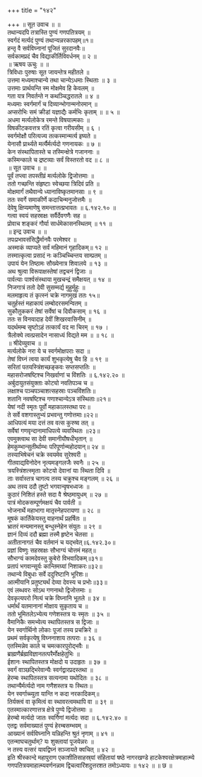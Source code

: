 +++
title = "१४२"

+++
॥ सूत उवाच ॥ ॥  
तथान्यदपि तत्रास्ति पुण्यं गणपतित्रयम् ॥  
स्वर्गदं मर्त्यदं पुण्यं तथान्यन्नरकापहम्॥१॥  
हन्तृ वै सर्वविघ्नानां पूजितं सुरदानवैः॥  
सर्वकामप्रदं चैव विद्याकीर्तिविवर्धनम् ॥ २ ॥  
॥ ऋषय ऊचुः ॥ ॥  
त्रिविधाः पुरुषाः सूत जायन्तेत्र महीतले ॥  
उत्तमा मध्यमाश्चान्ये तथा चान्येऽधमाः स्थिताः ॥ ३ ॥  
उत्तमाः प्रार्थयन्ति स्म मोक्षमेव हि केवलम् ॥  
गता यत्र निवर्तन्ते न कथञ्चिद्धरातले ॥ ४ ॥  
मध्यमाः स्वर्गमार्गं च दिव्यान्भोगान्मनोरमान् ॥  
अप्सरोभिः समं क्रीडां यज्ञाद्यैः कर्मभिः कृताम् ॥ ॥ ५ ॥  
अधमा मर्त्यलोकेत्र रमन्ते विषयात्मकाः ॥  
विषकीटकवत्तत्र रतिं कृत्वा गरीयसीम् ॥ ६ ।  
स्वर्गमोक्षौ परित्यज्य तत्कस्मान्मर्त्य इष्यते ॥  
येनासौ प्रार्थ्यते मर्त्यैर्मर्त्यदो गणनायकः ॥ ७ ॥  
केन संस्थापितास्ते च तस्मिन्क्षेत्रे गजाननाः ॥  
कस्मिन्काले च द्रष्टव्याः सर्वं विस्तरतो वद ॥ ८ ॥  
॥ सूत उवाच ॥ ॥  
पूर्वं तप्त्वा तपस्तीव्रं मर्त्यलोके द्विजोत्तमाः ॥  
ततो गच्छन्ति संहृष्टाः स्वेच्छया त्रिदिवं प्रति ॥  
मोक्षमार्गं तथैवान्ये ध्यानाविष्कृतमानसाः ॥ ९ ॥  
ततः स्वर्गे समाकीर्णे कदाचिन्मनुजोत्तमैः ॥  
देवेषु क्षिप्यमाणेषु समन्तात्तत्प्रभावतः ॥ ६.१४२.१० ॥  
गत्वा स्वयं सहस्राक्षः सर्वैर्देवगणैः सह ॥  
प्रोवाच शङ्करं गौर्या सार्धमेकासनस्थितम् ॥ ११ ॥  
॥ इन्द्र उवाच ॥ ॥  
तपःप्रभावसंसिद्धैर्मानवैः परमेश्वर ॥  
अस्माकं व्याप्यते सर्वं महिमानं गृहादिकम्॥ १२ ॥  
तस्मात्कृत्वा प्रसादं नः कञ्चिच्चिन्तय साम्प्रतम् ॥  
उपायं येन तिष्ठामः सौख्येनात्र शिवालये ॥ १३ ॥  
अथ श्रुत्वा विरूपाक्षस्तेषां तद्वचनं द्विजाः ॥  
पार्वत्याः पार्श्वसंस्थाया मुखचन्द्रं समैक्षयत् ॥ १४ ॥  
निजगात्रं ततो देवी सुसम्मर्द्य मुहुर्मुहुः ॥  
मलमाहृत्य तं कृत्स्नं चक्रे नागमुखं ततः १५॥  
चतुर्हस्तं महाकायं लम्बोदरसमन्वितम् ॥  
सुकौतुककरं तेषां सर्वेषां च दिवौकसाम् ॥ १६ ॥  
ततः स विनयादाह देवीं शिखरवासिनीम् ॥  
यदर्थमम्ब सृष्टोऽहं तत्कार्यं वद मा चिरम् ॥ १७ ।  
त्रैलोक्ये त्वत्प्रसादेन नासाध्यं विद्यते मम ॥ ॥ १८ ॥  
॥ श्रीदेव्युवाच ॥ ॥  
मर्त्यलोके नरा ये च स्वर्गमोक्षपराः सदा ॥  
तेषां विघ्नं त्वया कार्यं शुभकृत्येषु चैव हि ॥ १९ ॥  
सरितां पतयस्त्रिंशच्छङ्कवः सप्तसप्ततिः ॥  
महासरोजषष्टिश्च निखर्वाणां च विंशतिः ॥ ६.१४२.२० ॥  
अर्बुदायुतसंयुक्ताः कोट्यो नवतिपञ्च च ॥  
लक्षाश्च पञ्चपञ्चाशत्सहस्राः पञ्चविंशतिः॥  
शतानि नवषष्टिश्च गणाश्चान्येऽत्र संस्थिताः॥२१॥  
येषां नदी स्मृतः पूर्वो महाकालस्तथा परः॥  
ते सर्वे वशगास्तुभ्यं प्रभवन्तु गणोत्तमाः॥२२॥  
आधिपत्यं मया दत्तं तव वत्स कुरुष्व तत् ॥  
सर्वेषां गणवृन्दानामाधिपत्ये व्यवस्थितः ॥२३॥  
एवमुक्त्वाथ सा देवी समानीयौषधीभृतान् ॥  
हेमकुम्भान्सुतीर्थाम्भः परिपूर्णान्महोदयान्॥ २४ ॥  
तस्याभिषेचनं चक्रे स्वयमेव सुरेश्वरी ॥  
गीतवाद्यविनोदेन नृत्यमङ्गलजैः स्वनैः ॥ २५ ॥  
त्रयस्त्रिंशत्स्मृताः कोटयो देवानां याः स्थिता दिवि ॥  
ताः सर्वास्तत्र चागत्य तस्य चक्रुश्च मङ्गलम् ॥ २६ ॥  
अथ तस्य ददौ तुष्टो भगवान्वृषभध्वजः ॥  
कुठारं निशितं हस्ते सदा वै श्रेष्ठमायुधम् ॥ २७ ॥  
पात्रं मोदकसम्पूर्णमक्षयं चैव पार्वती ॥  
भोजनार्थे महाभागा मातृस्नेहपरायणा ॥ २८ ॥  
मूषकं कार्तिकेयस्तु वाहनार्थं प्रहर्षितः ॥  
भ्रातरं मन्यमानस्तु बन्धुस्नेहेन संयुतः ॥ २९ ॥  
ज्ञानं दिव्यं ददौ ब्रह्मा तस्मै हृष्टेन चेतसा ॥  
अतीतानागतं चैव वर्तमानं च यद्भवेत्॥६.१४२.३०॥  
प्रज्ञां विष्णुः सहस्राक्षः सौभाग्यं चोत्तमं महत्॥  
सौभाग्यं कामदेवस्तु कुबेरो विभवादिकम्॥३१॥  
प्रतापं भगवान्सूर्यः कान्तिमग्र्यां निशाकरः॥३२॥  
तथान्ये विबुधाः सर्वे ददुरिष्टानि भूरिशः॥  
आत्मीयानि प्रतुष्ट्यर्थं देव्या देवस्य च प्रभोः॥३३॥  
एवं लब्धवरः सोऽथ गणनाथो द्विजोत्तमाः ॥  
देवकृत्यपरो नित्यं चक्रे विघ्नानि भूतले ॥ ३४ ॥  
धर्मार्थं यतमानानां मोक्षाय सुकृताय च ॥  
ततो भूमितलेऽभ्येत्य गणेशस्तत्र यः स्मृतः ॥ ३५ ॥  
वैमानिकैः समभ्येत्य स्थापितस्तत्र स द्विजाः ॥  
येन स्वर्गार्थिनो लोकाः पूजां तस्य प्रचक्रिरे ॥  
प्रथमं सर्वकृत्येषु विघ्ननाशाय तत्पराः ॥ ३६ ॥  
एतस्मिन्नेव काले च चमत्कारपुरोद्भवैः ॥  
ब्राह्मणैर्ब्रह्मविज्ञानतत्परैर्मोक्षहेतुभिः ॥  
ईशानः स्थापितस्तत्र मोक्षदो य उदाहृतः ॥ ३७ ॥  
स्वर्गं वाञ्छद्भिरेवान्यैः स्वर्गद्वारप्रदस्तथा ॥  
हेरम्बः स्थापितस्तत्र सत्यनामा यथोदितः ॥ ३८ ॥  
तथान्यैर्मर्त्यदो नाम गणैशस्तत्र यः स्थितः॥  
येन स्वर्गाच्च्युता यान्ति न कदा नरकादिकम्॥  
तिर्यक्त्वं वा कृमित्वं वा स्थावरत्वमथापि वा ॥ ३९ ॥  
एतस्मात्कारणात्तत्र क्षेत्रे पुण्ये द्विजोत्तमाः ॥  
हेरम्बो मर्त्यदो जातः स्वर्गिणां मर्त्यदः सदा ॥ ६.१४२.४० ॥  
एतद्वः सर्वमाख्यातं पुण्यं हेरम्बसम्भवम् ॥  
आख्यानं सर्वविघ्नानि यन्निहन्ति श्रुतं नृणाम् ॥ ४१ ॥  
एतन्माघचतुर्थाम्? यः शुक्लायां पूजयेन्नरः ॥  
न तस्य वत्सरं यावद्विघ्नं सञ्जायते क्वचित् ॥ ४२ ॥  
इति श्रीस्कान्दे महापुराण एकाशीतिसाहस्र्यां संहितायां षष्ठे नागरखण्डे हाटकेश्वरक्षेत्रमाहात्म्ये गणपतित्रयमाहात्म्यवर्णनन्नाम द्विचत्वारिंशदुत्तरशत तमोऽध्यायः ॥ १४२ ॥ ॥ छ ॥